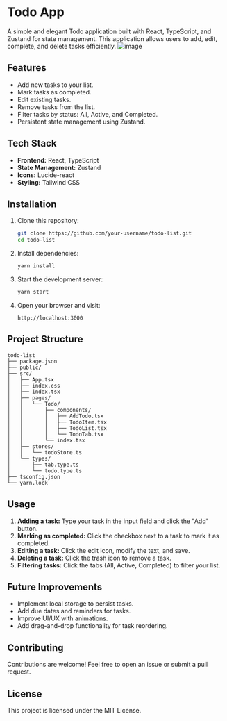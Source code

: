 # Todo App

A simple and elegant Todo application built with React, TypeScript, and Zustand for state management. This application allows users to add, edit, complete, and delete tasks efficiently.
![image](https://github.com/user-attachments/assets/d5fad915-c479-424f-96ff-b91dca03f3a9)


## Features

- Add new tasks to your list.
- Mark tasks as completed.
- Edit existing tasks.
- Remove tasks from the list.
- Filter tasks by status: All, Active, and Completed.
- Persistent state management using Zustand.

## Tech Stack

- **Frontend:** React, TypeScript
- **State Management:** Zustand
- **Icons:** Lucide-react
- **Styling:** Tailwind CSS

## Installation

1. Clone this repository:
   ```sh
   git clone https://github.com/your-username/todo-list.git
   cd todo-list
   ```

2. Install dependencies:
   ```sh
   yarn install
   ```

3. Start the development server:
   ```sh
   yarn start
   ```

4. Open your browser and visit:
   ```
   http://localhost:3000
   ```

## Project Structure

```
todo-list
├── package.json
├── public/
├── src/
│   ├── App.tsx
│   ├── index.css
│   ├── index.tsx
│   ├── pages/
│   │   └── Todo/
│   │       ├── components/
│   │       │   ├── AddTodo.tsx
│   │       │   ├── TodoItem.tsx
│   │       │   ├── TodoList.tsx
│   │       │   └── TodoTab.tsx
│   │       └── index.tsx
│   ├── stores/
│   │   └── todoStore.ts
│   └── types/
│       ├── tab.type.ts
│       └── todo.type.ts
├── tsconfig.json
└── yarn.lock
```

## Usage

1. **Adding a task:** Type your task in the input field and click the "Add" button.
2. **Marking as completed:** Click the checkbox next to a task to mark it as completed.
3. **Editing a task:** Click the edit icon, modify the text, and save.
4. **Deleting a task:** Click the trash icon to remove a task.
5. **Filtering tasks:** Click the tabs (All, Active, Completed) to filter your list.

## Future Improvements

- Implement local storage to persist tasks.
- Add due dates and reminders for tasks.
- Improve UI/UX with animations.
- Add drag-and-drop functionality for task reordering.

## Contributing

Contributions are welcome! Feel free to open an issue or submit a pull request.

## License

This project is licensed under the MIT License.
